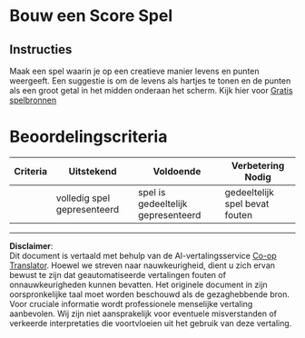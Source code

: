 <!--
CO_OP_TRANSLATOR_METADATA:
{
  "original_hash": "81f292dbda01685b91735e0398dc0504",
  "translation_date": "2025-08-27T20:22:01+00:00",
  "source_file": "6-space-game/5-keeping-score/assignment.md",
  "language_code": "nl"
}
-->
# Bouw een Score Spel

## Instructies

Maak een spel waarin je op een creatieve manier levens en punten weergeeft. Een suggestie is om de levens als hartjes te tonen en de punten als een groot getal in het midden onderaan het scherm. Kijk hier voor [Gratis spelbronnen](https://www.kenney.nl/)

# Beoordelingscriteria

| Criteria | Uitstekend             | Voldoende                  | Verbetering Nodig          |
| -------- | ---------------------- | -------------------------- | -------------------------- |
|          | volledig spel gepresenteerd | spel is gedeeltelijk gepresenteerd | gedeeltelijk spel bevat fouten |

---

**Disclaimer**:  
Dit document is vertaald met behulp van de AI-vertalingsservice [Co-op Translator](https://github.com/Azure/co-op-translator). Hoewel we streven naar nauwkeurigheid, dient u zich ervan bewust te zijn dat geautomatiseerde vertalingen fouten of onnauwkeurigheden kunnen bevatten. Het originele document in zijn oorspronkelijke taal moet worden beschouwd als de gezaghebbende bron. Voor cruciale informatie wordt professionele menselijke vertaling aanbevolen. Wij zijn niet aansprakelijk voor eventuele misverstanden of verkeerde interpretaties die voortvloeien uit het gebruik van deze vertaling.
